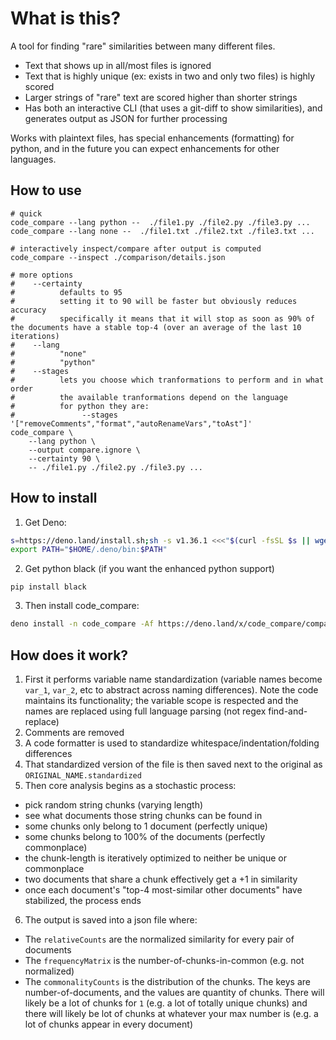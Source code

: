 # What is this?

A tool for finding "rare" similarities between many different files.
- Text that shows up in all/most files is ignored
- Text that is highly unique (ex: exists in two and only two files) is highly scored
- Larger strings of "rare" text are scored higher than shorter strings
- Has both an interactive CLI (that uses a git-diff to show similarities), and generates output as JSON for further processing

Works with plaintext files, has special enhancements (formatting) for python, and in the future you can expect enhancements for other languages.

## How to use

```shell
# quick
code_compare --lang python --  ./file1.py ./file2.py ./file3.py ...
code_compare --lang none --  ./file1.txt ./file2.txt ./file3.txt ...

# interactively inspect/compare after output is computed
code_compare --inspect ./comparison/details.json

# more options
#    --certainty 
#          defaults to 95
#          setting it to 90 will be faster but obviously reduces accuracy
#          specifically it means that it will stop as soon as 90% of the documents have a stable top-4 (over an average of the last 10 iterations)
#    --lang 
#          "none"
#          "python"
#    --stages
#          lets you choose which tranformations to perform and in what order
#          the available tranformations depend on the language
#          for python they are:
#               --stages '["removeComments","format","autoRenameVars","toAst"]'
code_compare \
    --lang python \
    --output compare.ignore \
    --certainty 90 \
    -- ./file1.py ./file2.py ./file3.py ...
```


## How to install

1. Get Deno:

```sh
s=https://deno.land/install.sh;sh -s v1.36.1 <<<"$(curl -fsSL $s || wget -qO- $s)"
export PATH="$HOME/.deno/bin:$PATH"
```

2. Get python black (if you want the enhanced python support)

`pip install black`

3. Then install code_compare:

```sh
deno install -n code_compare -Af https://deno.land/x/code_compare/compare.js
```



## How does it work?

1. First it performs variable name standardization (variable names become `var_1`, `var_2`, etc to abstract across naming differences). Note the code maintains its functionality; the variable scope is respected and the names are replaced using full language parsing (not regex find-and-replace)
2. Comments are removed
3. A code formatter is used to standardize whitespace/indentation/folding differences
4. That standardized version of the file is then saved next to the original as `ORIGINAL_NAME.standardized`
5. Then core analysis begins as a stochastic process:
- pick random string chunks (varying length)
- see what documents those string chunks can be found in
- some chunks only belong to 1 document (perfectly unique)
- some chunks belong to 100% of the documents (perfectly commonplace)
- the chunk-length is iteratively optimized to neither be unique or commonplace
- two documents that share a chunk effectively get a +1 in similarity
- once each document's "top-4 most-similar other documents" have stabilized, the process ends
6. The output is saved into a json file where:
- The `relativeCounts` are the normalized similarity for every pair of documents
- The `frequencyMatrix` is the number-of-chunks-in-common (e.g. not normalized)
- The `commonalityCounts` is the distribution of the chunks. The keys are number-of-documents, and the values are quantity of chunks. There will likely be a lot of chunks for `1` (e.g. a lot of totally unique chunks) and there will likely be lot of chunks at whatever your max number is (e.g. a lot of chunks appear in every document)
